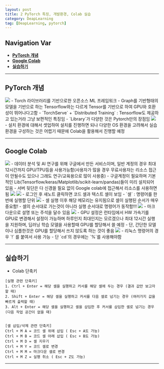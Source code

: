 ```yaml
---
layout: post
title: 2 PyTorch 특징, 개발환경, Colab 실습
category: DeapLearning
tag: [DeapLearning, pytorch]
---
```


## Navigation Var

- **[PyTorch 개념](#pytorch-개념)**
- **[Google Colab](#google-colab)**
- **[실습하기](#실습하기)**

---

## PyTorch 개념

<img src="/public/img/PyTorch/Lec/1.png">
- Torch 라이브러리를 기반으로한 오픈소스 ML 프레임워크
- Graph를 기반형태의 모델을 기반으로 하는 Tensorflow와는 다르게 Tensor를 기반으로 하여 GPU와 호환성이 뛰어나다고함
- `TorchServe` + `Distributed Training` : Tensorflow도 제공하고 있는거라 그냥 보편적인 특징임
- `Library`가 다양한 것은 Pytorch만의 장점임

<img src="/public/img/PyTorch/Lec/2.png">
- 설치 환경에 대해서 셋업하여 설치를 진행하면 되나 다양한 OS 환경을 고려해서 실습환경을 구성하는 것은 어렵기 때문에 Colab을 활용해서 진행할 예정

---

## Google Colab

<img src="/public/img/PyTorch/Lec/3.png">
- 데이터 분석 및 AI 연구를 위해 구글에서 만든 서비스이며, 일반 계정의 경우 최대 12시간까지 GPU/TPU등을 사용가능함(사용자가 많을 경우 무료사용자는 리소스 접근이 안될수도 있으나 그래도 연구/교육용으로 많이 사용중)
- 구글계정이 필요하며 기본적인 Lib(Tensorflow/keras/Matplotlib/scikit-learn/pandas)들이 미리 설치되어 있음
- 서버 뒷단은 다 신경쓸 필요 없이 Google colab에 접근해서 리소스를 사용하면 됨

<img src="/public/img/PyTorch/Lec/4.png">
<img src="/public/img/PyTorch/Lec/5.png">
- 로그인 후 새노트 클릭하면 코드 셀과 텍스트 셀이 보임
  - `셀` : 명령어를 한번에 실행할 단위

<img src="/public/img/PyTorch/Lec/6.png">
- 셀 실행 이후 해당 메모리는 유지됨으로 셀이 실행된 순서가 매우 중요함!
- 셀의 순서대로 가는것이 아니라 실행 순서대로 명령어가 동작함!!!

<img src="/public/img/PyTorch/Lec/7.png">
- 마크다운으로 설명 또는 주석을 달수 있음

<img src="/public/img/PyTorch/Lec/8.png">
- GPU 설정은 런타임에서 HW 가속기를 GPU로 변경해서 설정이 가능하며 하루인지 최대인지는 모르겠으나 최대 12시간 실행을 지원하며, 딥러닝 학습 모델을 사용할때 GPU를 할당해서 쓸 예정
- 단, 간단한 모델이나 심플한것은 GPU를 할당해서 쓰지 않도록 하는 것이 좋음

<img src="/public/img/PyTorch/Lec/9.png">
- 리눅스 명령어의 경우 `!` 를 붙여서 사용 가능
- 단 `cd`의 경우에는 `%`를 사용해야함

---

## 실습하기

- Colab 단축키

```
[실행 관련 단축키]
1. Ctrl + Enter = 해당 셀을 실행하고 커서를 해당 셀에 두는 경우 (결과 값만 보고자 할 때)
2. Shift + Enter = 해당 셀을 실행하고 커서를 다음 셀로 넘기는 경우 (여러가지 값을 빠르게 출력할 때)
3. Alt + Enter = 해당 셀을 실행하고 셀을 삽입한 후 커서를 삽입한 셀로 넘기는 경우 (다음 작업 공간이 없을 때)


[셀 삽입/삭제 관련 단축키]
Ctrl + M A = 코드 셀 위에 삽입 ( Esc + A도 가능)
Ctrl + M B = 코드 셀 아래 삽입 ( Esc + B도 가능)
Ctrl + M D = 셀 지우기
Ctrl + M Y = 코드 셀로 변경
Ctrl + M M = 마크다운 셀로 변경
Ctrl + M Z = 실행 취소 ( Esc + Z도 가능)
```

---
